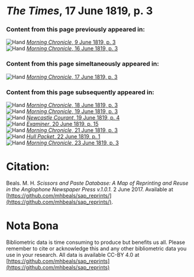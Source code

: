 # *The Times*, 17 June 1819, p. 3  
  
### Content from this page previously appeared in:  
![Hand](http://scissorsandpaste.net/wp-content/uploads/2017/06/smallhandpointer.png) [*Morning Chronicle*, 9 June 1819, p. 3](https://mhbeals.github.io/sap_html/Morning-Chronicle/Morning-Chronicle-9-June-1819-p-3)  
![Hand](http://scissorsandpaste.net/wp-content/uploads/2017/06/smallhandpointer.png) [*Morning Chronicle*, 16 June 1819, p. 3](https://mhbeals.github.io/sap_html/Morning-Chronicle/Morning-Chronicle-16-June-1819-p-3)  
  
### Content from this page simeltaneously appeared in:  
![Hand](http://scissorsandpaste.net/wp-content/uploads/2017/06/smallhandpointer.png) [*Morning Chronicle*, 17 June 1819, p. 3](https://mhbeals.github.io/sap_html/Morning-Chronicle/Morning-Chronicle-17-June-1819-p-3)  
  
### Content from this page subsequently appeared in:  
![Hand](http://scissorsandpaste.net/wp-content/uploads/2017/06/smallhandpointer.png) [*Morning Chronicle*, 18 June 1819, p. 3](https://mhbeals.github.io/sap_html/Morning-Chronicle/Morning-Chronicle-18-June-1819-p-3)  
![Hand](http://scissorsandpaste.net/wp-content/uploads/2017/06/smallhandpointer.png) [*Morning Chronicle*, 19 June 1819, p. 3](https://mhbeals.github.io/sap_html/Morning-Chronicle/Morning-Chronicle-19-June-1819-p-3)  
![Hand](http://scissorsandpaste.net/wp-content/uploads/2017/06/smallhandpointer.png) [*Newcastle Courant*, 19 June 1819, p. 4](https://mhbeals.github.io/sap_html/Newcastle-Courant/Newcastle-Courant-19-June-1819-p-4)  
![Hand](http://scissorsandpaste.net/wp-content/uploads/2017/06/smallhandpointer.png) [*Examiner*, 20 June 1819, p. 15](https://mhbeals.github.io/sap_html/Examiner/Examiner-20-June-1819-p-15)  
![Hand](http://scissorsandpaste.net/wp-content/uploads/2017/06/smallhandpointer.png) [*Morning Chronicle*, 21 June 1819, p. 3](https://mhbeals.github.io/sap_html/Morning-Chronicle/Morning-Chronicle-21-June-1819-p-3)  
![Hand](http://scissorsandpaste.net/wp-content/uploads/2017/06/smallhandpointer.png) [*Hull Packet*, 22 June 1819, p. 1](https://mhbeals.github.io/sap_html/Hull-Packet/Hull-Packet-22-June-1819-p-1)  
![Hand](http://scissorsandpaste.net/wp-content/uploads/2017/06/smallhandpointer.png) [*Morning Chronicle*, 23 June 1819, p. 3](https://mhbeals.github.io/sap_html/Morning-Chronicle/Morning-Chronicle-23-June-1819-p-3)  


# Citation: 

Beals. M. H. *Scissors and Paste Database: A Map of Reprinting and Reuse in the Anglophone Newspaper Press v.1.0.1.* 2 June 2017. Available at [https://github.com/mhbeals/sap_reprints/](https://github.com/mhbeals/sap_reprints/). 

# Nota Bona

Bibliometric data is time consuming to produce but benefits us all. Please remember to cite or acknowledge this and any other bibliometric data you use in your research. All data is available CC-BY 4.0 at [https://github.com/mhbeals/sap_reprints](https://github.com/mhbeals/sap_reprints)